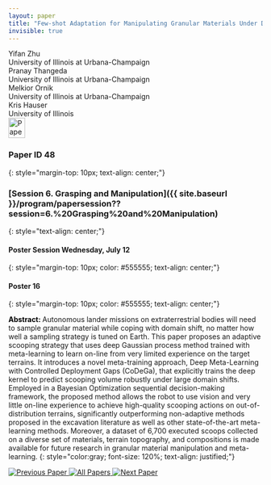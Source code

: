 ```yaml
---
layout: paper
title: "Few-shot Adaptation for Manipulating Granular Materials Under Domain Shift"
invisible: true
---
```

<div class="paper-authors">
<div class="paper-author-box">
    <div class="paper-author-name">Yifan Zhu</div>
    <div class="paper-author-uni">University of Illinois at Urbana-Champaign</div>
</div>
<div class="paper-author-box">
    <div class="paper-author-name">Pranay Thangeda</div>
    <div class="paper-author-uni">University of Illinois at Urbana-Champaign</div>
</div>
<div class="paper-author-box">
    <div class="paper-author-name">Melkior Ornik</div>
    <div class="paper-author-uni">University of Illinois at Urbana-Champaign</div>
</div>
<div class="paper-author-box">
    <div class="paper-author-name">Kris Hauser</div>
    <div class="paper-author-uni">University of Illinois</div>
</div>

</div><div class="paper-pdf">
<div> <a href="http://www.roboticsproceedings.org/rss19/p048.pdf"><img src="{{ site.baseurl }}/images/paper_link.png" alt="Paper Website" width = "33"  height = "40"/></a> </div>
</div>

### Paper ID 48
{: style="margin-top: 10px; text-align: center;"}

### [Session 6. Grasping and Manipulation]({{ site.baseurl }}/program/papersession??session=6.%20Grasping%20and%20Manipulation)
{: style="text-align: center;"}

#### Poster Session Wednesday, July 12
{: style="margin-top: 10px; color: #555555; text-align: center;"}

#### Poster 16
{: style="margin-top: 10px; color: #555555; text-align: center;"}

<b style="color: black;">Abstract: </b>Autonomous lander missions on extraterrestrial bodies will need to sample granular material while coping with domain shift, no matter how well a sampling strategy is tuned on Earth. This paper proposes an adaptive scooping strategy that uses deep Gaussian process method trained with meta-learning to learn on-line from very limited experience on the target terrains. It introduces a novel meta-training approach, Deep Meta-Learning with Controlled Deployment Gaps (CoDeGa), that explicitly trains the deep kernel to predict scooping volume robustly under large domain shifts. Employed in a Bayesian Optimization sequential decision-making framework, the proposed method allows the robot to use vision and very little on-line experience to achieve high-quality scooping actions on out-of-distribution terrains, significantly outperforming non-adaptive methods proposed in the excavation literature as well as other state-of-the-art meta-learning methods. Moreover, a dataset of 6,700 executed scoops collected on a diverse set of materials, terrain topography, and compositions is made available for future research in granular material manipulation and meta-learning.
{: style="color:gray; font-size: 120%; text-align: justified;"}


<div class="paper-menu">
<a href="{{ site.baseurl }}/program/papers/047/"> <img src="{{ site.baseurl }}/images/previous_paper_icon.png" alt="Previous Paper" title="Previous Paper"/> </a>
<a href="{{ site.baseurl }}/program/papers"><img src="{{ site.baseurl }}/images/overview_icon.png" alt="All Papers" title="All Papers"/> </a>
<a href="{{ site.baseurl }}/program/papers/049/"> <img src="{{ site.baseurl }}/images/next_paper_icon.png" alt="Next Paper" title="Next Paper"/> </a>

</div>

